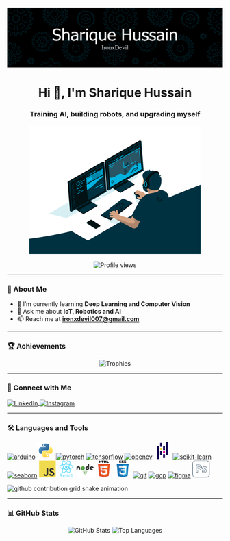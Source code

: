 ![MasterHead](assets/github-header-banner.jpg)

<h1 align="center">Hi 👋, I'm Sharique Hussain</h1>
<h3 align="center">Training AI, building robots, and upgrading myself</h3>

<p align="center">
  <img alt="Coding" width="400" src="assets/coding.gif">
</p>

<p align="center">
  <img src="https://komarev.com/ghpvc/?username=ironxdevil&label=Profile%20views&color=0e75b6&style=flat" alt="Profile views" />
</p>

---

### 🚀 About Me
- 🔭 I’m currently learning **Deep Learning and Computer Vision**
- 💬 Ask me about **IoT, Robotics and AI**
- 📫 Reach me at **ironxdevil007@gmail.com**

---

### 🏆 Achievements
<p align="center">
  <img src="https://github-profile-trophy.vercel.app/?username=ironxdevil&theme=radical&margin-w=15&margin-h=15&column=6" alt="Trophies" />
</p>

---

### 🤝 Connect with Me
<p align="left">
<a href="https://linkedin.com/in/sharique-hussain" target="_blank">
  <img align="center" src="https://raw.githubusercontent.com/rahuldkjain/github-profile-readme-generator/master/src/images/icons/Social/linked-in-alt.svg" alt="LinkedIn" height="30" width="40" />
</a>
<a href="https://instagram.com/shariquehussain_" target="_blank">
  <img align="center" src="https://raw.githubusercontent.com/rahuldkjain/github-profile-readme-generator/master/src/images/icons/Social/instagram.svg" alt="Instagram" height="30" width="40" />
</a>
</p>

---

### 🛠 Languages and Tools
<p align="left">
<a href="https://www.arduino.cc/"><img src="https://cdn.worldvectorlogo.com/logos/arduino-1.svg" alt="arduino" width="40" height="40"/></a>
<a href="https://www.python.org"><img src="https://raw.githubusercontent.com/devicons/devicon/master/icons/python/python-original.svg" alt="python" width="40" height="40"/></a>
<a href="https://pytorch.org/"><img src="https://www.vectorlogo.zone/logos/pytorch/pytorch-icon.svg" alt="pytorch" width="40" height="40"/></a>
<a href="https://www.tensorflow.org"><img src="https://www.vectorlogo.zone/logos/tensorflow/tensorflow-icon.svg" alt="tensorflow" width="40" height="40"/></a>
<a href="https://opencv.org/"><img src="https://www.vectorlogo.zone/logos/opencv/opencv-icon.svg" alt="opencv" width="40" height="40"/></a>
<a href="https://pandas.pydata.org/"><img src="https://raw.githubusercontent.com/devicons/devicon/master/icons/pandas/pandas-original.svg" alt="pandas" width="40" height="40"/></a>
<a href="https://scikit-learn.org/"><img src="https://upload.wikimedia.org/wikipedia/commons/0/05/Scikit_learn_logo_small.svg" alt="scikit-learn" width="40" height="40"/></a>
<a href="https://seaborn.pydata.org/"><img src="https://seaborn.pydata.org/_images/logo-mark-lightbg.svg" alt="seaborn" width="40" height="40"/></a>
<a href="https://developer.mozilla.org/en-US/docs/Web/JavaScript"><img src="https://raw.githubusercontent.com/devicons/devicon/master/icons/javascript/javascript-original.svg" alt="javascript" width="40" height="40"/></a>
<a href="https://reactjs.org/"><img src="https://raw.githubusercontent.com/devicons/devicon/master/icons/react/react-original-wordmark.svg" alt="react" width="40" height="40"/></a>
<a href="https://nodejs.org"><img src="https://raw.githubusercontent.com/devicons/devicon/master/icons/nodejs/nodejs-original-wordmark.svg" alt="nodejs" width="40" height="40"/></a>
<a href="https://www.w3schools.com/html/"><img src="https://raw.githubusercontent.com/devicons/devicon/master/icons/html5/html5-original-wordmark.svg" alt="html5" width="40" height="40"/></a>
<a href="https://www.w3schools.com/css/"><img src="https://raw.githubusercontent.com/devicons/devicon/master/icons/css3/css3-original-wordmark.svg" alt="css3" width="40" height="40"/></a>
<a href="https://git-scm.com/"><img src="https://www.vectorlogo.zone/logos/git-scm/git-scm-icon.svg" alt="git" width="40" height="40"/></a>
<a href="https://cloud.google.com"><img src="https://www.vectorlogo.zone/logos/google_cloud/google_cloud-icon.svg" alt="gcp" width="40" height="40"/></a>
<a href="https://www.figma.com/"><img src="https://www.vectorlogo.zone/logos/figma/figma-icon.svg" alt="figma" width="40" height="40"/></a>
<a href="https://www.photoshop.com/"><img src="https://raw.githubusercontent.com/devicons/devicon/master/icons/photoshop/photoshop-line.svg" alt="photoshop" width="40" height="40"/></a>
</p>

<picture>
  <source
    media="(prefers-color-scheme: dark)"
    srcset="https://raw.githubusercontent.com/ankurrawatll/snk/output/github-contribution-grid-snake-dark.svg"
  />
  <source
    media="(prefers-color-scheme: light)"
    srcset="https://raw.githubusercontent.com/ankurrawatll/snk/output/github-contribution-grid-snake.svg"
  />
  <img
    alt="github contribution grid snake animation"
    src="https://raw.githubusercontent.com/ankurrawatll/snk/output/github-contribution-grid-snake.svg"
  />
</picture>


---

### 📊 GitHub Stats
<p align="center">
  <img src="https://github-readme-stats.vercel.app/api?username=ironxdevil&show_icons=true&locale=en&theme=tokyonight" alt="GitHub Stats" height="165" />
  <img src="https://github-readme-stats.vercel.app/api/top-langs?username=ironxdevil&show_icons=true&locale=en&layout=compact&theme=tokyonight" alt="Top Languages" height="165" />
</p>
